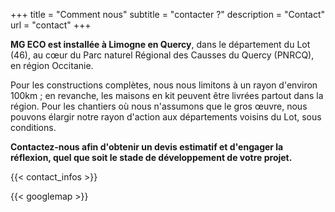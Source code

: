 +++
title = "Comment nous"
subtitle = "contacter ?"
description = "Contact"
url = "contact"
+++

**MG ECO est installée à Limogne en Quercy**, dans le département du Lot (46), au cœur du Parc naturel Régional des Causses du Quercy (PNRCQ), en région Occitanie.

Pour les constructions complètes, nous nous limitons à un rayon d'environ 100km ; en revanche, les maisons en kit peuvent être livrées partout dans la région. Pour les chantiers où nous n'assumons que le gros œuvre, nous pouvons élargir notre rayon d'action aux départements voisins du Lot, sous conditions.

**Contactez-nous afin d'obtenir un devis estimatif et d'engager la réflexion, quel que soit le stade de développement de votre projet.**

{{< contact_infos >}}

{{< googlemap >}}
